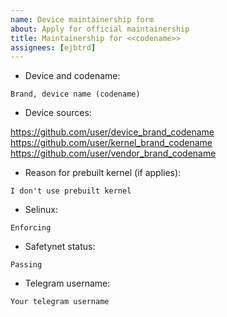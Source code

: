 ```yaml
---
name: Device maintainership form
about: Apply for official maintainership
title: Maintainership for <<codename>>
assignees: [ejbtrd]
---
```


<!--
Heavily kanged from PE, thanks to them.
-->

- Device and codename:

```
Brand, device name (codename)
```

- Device sources:

https://github.com/user/device_brand_codename
https://github.com/user/kernel_brand_codename
https://github.com/user/vendor_brand_codename

- Reason for prebuilt kernel (if applies):

```
I don't use prebuilt kernel
```

- Selinux:

```
Enforcing
```

- Safetynet status:

```
Passing
```

- Telegram username:

```
Your telegram username
```
